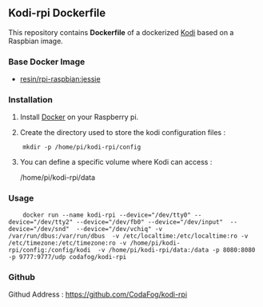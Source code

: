 ## Kodi-rpi Dockerfile


This repository contains **Dockerfile** of a dockerized [Kodi](https://kodi.tv/download) based on a Raspbian image.


### Base Docker Image

* [resin/rpi-raspbian:jessie](https://hub.docker.com/r/resin/rpi-raspbian/)

### Installation

1. Install [Docker](https://www.docker.com/) on your Raspberry pi.

2. Create the directory used to store the kodi configuration files :
```
    mkdir -p /home/pi/kodi-rpi/config
```
3. You can define a specific volume where Kodi can access :

    /home/pi/kodi-rpi/data

### Usage
```
    docker run --name kodi-rpi --device="/dev/tty0" --device="/dev/tty2" --device="/dev/fb0" --device="/dev/input"  --device="/dev/snd"  --device="/dev/vchiq" -v /var/run/dbus:/var/run/dbus  -v /etc/localtime:/etc/localtime:ro -v /etc/timezone:/etc/timezone:ro -v /home/pi/kodi-rpi/config:/config/kodi  -v /home/pi/kodi-rpi/data:/data -p 8080:8080 -p 9777:9777/udp codafog/kodi-rpi 
```
### Github

Githud Address : https://github.com/CodaFog/kodi-rpi
